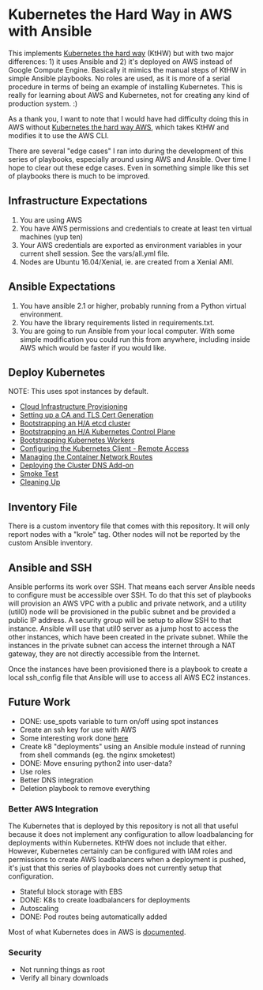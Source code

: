 # Kubernetes the Hard Way in AWS with Ansible

This implements [Kubernetes the hard way](https://github.com/kelseyhightower/kubernetes-the-hard-way) (KtHW) but with two major differences: 1) it uses Ansible and 2) it's deployed on AWS instead of Google Compute Engine. Basically it mimics the manual steps of KtHW in simple Ansible playbooks. No roles are used, as it is more of a serial procedure in terms of being an example of installing Kubernetes. This is really for learning about AWS and Kubernetes, not for creating any kind of production system. :)

As a thank you, I want to note that I  would have had difficulty doing this in AWS without [Kubernetes the hard way AWS](https://github.com/ivx/kubernetes-the-hard-way-aws), which takes KtHW and modifies it to use the AWS CLI.

There are several "edge cases" I ran into during the development of this series of playbooks, especially around using AWS and Ansible. Over time I hope to clear out these edge cases. Even in something simple like this set of playbooks there is much to be improved.

## Infrastructure Expectations

1. You are using AWS
1. You have AWS permissions and credentials to create at least ten virtual machines (yup ten)
1. Your AWS credentials are exported as environment variables in your current shell session. See the vars/all.yml file.
1. Nodes are Ubuntu 16.04/Xenial, ie. are created from a Xenial AMI.

## Ansible Expectations

1. You have ansible 2.1 or higher, probably running from a Python virtual environment.
1. You have the library requirements listed in requirements.txt.
1. You are going to run Ansible from your local computer. With some simple modification you could run this from anywhere, including inside AWS which would be faster if you would like.

## Deploy Kubernetes

NOTE: This uses spot instances by default.

* [Cloud Infrastructure Provisioning](docs/01-infrastructure.md)
* [Setting up a CA and TLS Cert Generation](docs/02-certificate-authority.md)
* [Bootstrapping an H/A etcd cluster](docs/03-etcd.md)
* [Bootstrapping an H/A Kubernetes Control Plane](docs/04-kubernetes-controller.md)
* [Bootstrapping Kubernetes Workers](docs/05-kubernetes-worker.md)
* [Configuring the Kubernetes Client - Remote Access](docs/06-kubectl.md)
* [Managing the Container Network Routes](docs/07-network.md)
* [Deploying the Cluster DNS Add-on](docs/08-dns-addon.md)
* [Smoke Test](docs/09-smoke-test.md)
* [Cleaning Up](docs/10-cleanup.md)

## Inventory File

There is a custom inventory file that comes with this repository. It will only report nodes with a "krole" tag. Other nodes will not be reported by the custom Ansible inventory.

## Ansible and SSH

Ansible performs its work over SSH. That means each server Ansible needs to configure must be accessible over SSH. To do that this set of playbooks will provision an AWS VPC with a public and private network, and a utility (util0) node will be provisioned in the public subnet and be provided a public IP address. A security group will be setup to allow SSH to that instance. Ansible will use that util0 server as a jump host to access the other instances, which have been created in the private subnet. While the instances in the private subnet can access the internet through a NAT gateway, they are not directly accessible from the Internet.

Once the instances have been provisioned there is a playbook to create a local ssh_config file that Ansible will use to access all AWS EC2 instances.

## Future Work

* DONE: use_spots variable to turn on/off using spot instances
* Create an ssh key for use with AWS
* Some interesting work done [here](https://github.com/opencredo/k8s-terraform-ansible-sample)
* Create k8 "deployments" using an Ansible module instead of running from shell commands (eg. the nginx smoketest)
* DONE: Move ensuring python2 into user-data?
* Use roles
* Better DNS integration
* Deletion playbook to remove everything

### Better AWS Integration

The Kubernetes that is deployed by this repository is not all that useful because it does not implement any configuration to allow loadbalancing for deployments within Kubernetes. KtHW does not include that either. However, Kubernetes certainly can be configured with IAM roles and permissions to create AWS loadbalancers when a deployment is pushed, it's just that this series of playbooks does not currently setup that configuration.

* Stateful block storage with EBS
* DONE: K8s to create loadbalancers for deployments
* Autoscaling
* DONE: Pod routes being automatically added

Most of what Kubernetes does in AWS is [documented](https://github.com/kubernetes/kubernetes/blob/master/docs/design/aws_under_the_hood.md).

### Security

* Not running things as root
* Verify all binary downloads
